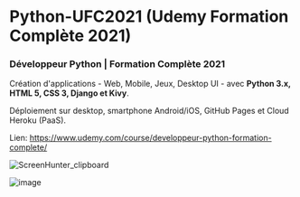 # Python-UFC2021 (Udemy Formation Complète 2021)

### Développeur Python | Formation Complète 2021 

Création d'applications - Web, Mobile, Jeux, Desktop UI - avec **Python 3.x, HTML 5, CSS 3, Django et Kivy**.
  
Déploiement sur desktop, smartphone Android/iOS, GitHub Pages et Cloud Heroku (PaaS).   

Lien: https://www.udemy.com/course/developpeur-python-formation-complete/

![ScreenHunter_clipboard](https://user-images.githubusercontent.com/36189996/112857718-6c913980-90b1-11eb-9b37-db65d147b9f3.jpg)

![image](https://user-images.githubusercontent.com/36189996/112898130-c2c9a100-90e0-11eb-9c95-71856d418182.png)

